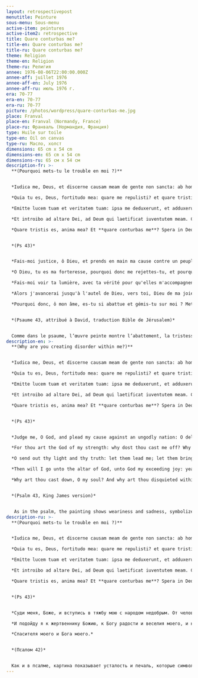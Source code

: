 ```yaml
---
layout: retrospectivepost
menutitle: Peinture
sous-menu: Sous-menu
active-item: peintures
active-item2: retrospective
title: Quare conturbas me?
title-en: Quare conturbas me?
title-ru: Quare conturbas me?
theme: Religion
theme-en: Religion
theme-ru: Религия
annee: 1976-08-06T22:00:00.000Z
annee-aff: juillet 1976
annee-aff-en: July 1976
annee-aff-ru: июль 1976 г.
era: 70-77
era-en: 70-77
era-ru: 70-77
picture: /photos/wordpress/quare-conturbas-me.jpg
place: Franval
place-en: Franval (Normandy, France)
place-ru: Франваль (Нормандия, Франция)
type: Huile sur toile
type-en: Oil on canvas
type-ru: Масло, холст
dimensions: 65 cm x 54 cm
dimensions-en: 65 cm x 54 cm
dimensions-ru: 65 см x 54 см
description-fr: >-
  **(Pourquoi mets-tu le trouble en moi ?)**


  *Iudica me, Deus, et discerne causam meam de gente non sancta: ab homine iniquo et doloso erue me.*\

  *Quia tu es, Deus, fortitudo mea: quare me repulisti? et quare tristis incedo, dum affligit me inimicus?*\

  *Emitte lucem tuam et veritatem tuam: ipsa me deduxerunt, et adduxerunt in montem sanctum tuum, et in tabernacula tua.*\

  *Et introibo ad altare Dei, ad Deum qui laetificat iuventutem meam. Confitebor tibi in cithara, Deus, Deus meus.*\

  *Quare tristis es, anima mea? Et **quare conturbas me**? Spera in Deo, quoniam adhuc confitebor illi, salutare vultus mei, et Deus meus.*


  *(Ps 43)*


  *Fais-moi justice, ô Dieu, et prends en main ma cause contre un peuple infidèle! Sauve-moi de ces gens menteurs et criminels !*\

  *O Dieu, tu es ma forteresse, pourquoi donc me rejettes-tu, et pourquoi me faut-il vivre dans la tristesse, pressé par l'ennemi ?*\

  *Fais-moi voir ta lumière, avec ta vérité pour qu'elles m'accompagnent et qu'elles soient mes guides vers ta montagne sainte jusque dans ta demeure.*\

  *Alors j'avancerai jusqu'à l'autel de Dieu, vers toi, Dieu de ma joie et de mon allégresse. Alors je te louerai en m'accompagnant de la lyre. O Dieu: tu es mon Dieu !*\

  *Pourquoi donc, ô mon âme, es-tu si abattue et gémis-tu sur moi ? Mets ton espoir en Dieu ! Je le louerai encore, mon Sauveur et mon Dieu.*


  *(Psaume 43, attribué à David, traduction Bible de Jérusalem)*


  Comme dans le psaume, l’œuvre peinte montre l’abattement, la tristesse, symbolisés par le dos courbé et les bras ballants du personnage. L’espoir est là pourtant, c’est le soleil rouge et doré qui a pris la place du cœur.
description-en: >-
  **(Why are you creating disorder within me?)**


  *Iudica me, Deus, et discerne causam meam de gente non sancta: ab homine iniquo et doloso erue me.*\

  *Quia tu es, Deus, fortitudo mea: quare me repulisti? et quare tristis incedo, dum affligit me inimicus?*\

  *Emitte lucem tuam et veritatem tuam: ipsa me deduxerunt, et adduxerunt in montem sanctum tuum, et in tabernacula tua.*\

  *Et introibo ad altare Dei, ad Deum qui laetificat iuventutem meam. Confitebor tibi in cithara, Deus, Deus meus.*\

  *Quare tristis es, anima mea? Et **quare conturbas me**? Spera in Deo, quoniam adhuc confitebor illi, salutare vultus mei, et Deus meus.*


  *(Ps 43)*


  *Judge me, O God, and plead my cause against an ungodly nation: O deliver me from the deceitful and unjust man.*\

  *For thou art the God of my strength: why dost thou cast me off? Why go I mourning because of the oppression of the enemy?*\

  *O send out thy light and thy truth: let them lead me; let them bring me unto thy holy hill, and to thy tabernacles.*\

  *Then will I go unto the altar of God, unto God my exceeding joy: yea, upon the harp will I praise thee, O God my God.*\

  *Why art thou cast down, O my soul? And why art thou disquieted within me? Hope in God: for I shall yet praise him, who is the health of my countenance, and my God.*


  *(Psalm 43, King James version)*


   As in the psalm, the painting shows weariness and sadness, symbolized by the shape’s bent back and hanging arms. However, hope is present: a red and golden sun has taken the place of the heart.
description-ru: >-
  **(Pourquoi mets-tu le trouble en moi ?)**


  *Iudica me, Deus, et discerne causam meam de gente non sancta: ab homine iniquo et doloso erue me.*\

  *Quia tu es, Deus, fortitudo mea: quare me repulisti? et quare tristis incedo, dum affligit me inimicus?*\

  *Emitte lucem tuam et veritatem tuam: ipsa me deduxerunt, et adduxerunt in montem sanctum tuum, et in tabernacula tua.*\

  *Et introibo ad altare Dei, ad Deum qui laetificat iuventutem meam. Confitebor tibi in cithara, Deus, Deus meus.*\

  *Quare tristis es, anima mea? Et **quare conturbas me**? Spera in Deo, quoniam adhuc confitebor illi, salutare vultus mei, et Deus meus.*


  *(Ps 43)*


  *Суди меня, Боже, и вступись в тяжбу мою с народом недобрым. От человека лукавого и несправедливого избавь меня, ибо Ты Бог крепости моей. Для чего Ты отринул меня? для чего я сетуя хожу от оскорблений врага? Пошли свет Твой и истину Твою; да ведут они меня и приведут на святую гору Твою и в обители Твои.*\

  *И подойду я к жертвеннику Божию, к Богу радости и веселия моего, и на гуслях буду славить Тебя, Боже, Боже мой! Что унываешь ты, душа моя, и что смущаешься? Уповай на Бога; ибо я буду еще славить Его,*\

  *Спасителя моего и Бога моего.*


  *(Псалом 42)*


  Как и в псалме, картина показывает усталость и печаль, которые символизируются изогнутой спиной и свисающими руками фигуры. Однако все не безнадежно: красно-золотое солнце заняло место сердца.
---
```

